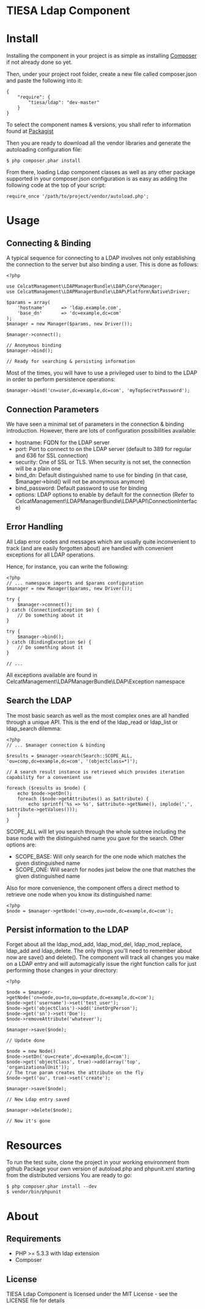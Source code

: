 TIESA Ldap Component
====================

Install
=======

Installing the component in your project is as simple as installing [Composer](http://getcomposer.org/download/)
if not already done so yet.

Then, under your project root folder, create a new file called composer.json and paste the following into it:

    {
        "require": {
            "tiesa/ldap": "dev-master"
        }
    }

To select the component names & versions, you shall refer to information found at [Packagist](http://packagist.org)

Then you are ready to download all the vendor libraries and generate the autoloading configuration file:

    $ php composer.phar install

From there, loading Ldap component classes as well as any other package supported in your composer.json configuration 
is as easy as adding the following code at the top of your script:

    require_once '/path/to/project/vendor/autoload.php';

Usage
=====

Connecting & Binding
--------------------

A typical sequence for connecting to a LDAP involves not only establishing the connection to the server
but also binding a user. This is done as follows:

    <?php

    use CelcatManagement\LDAPManagerBundle\LDAP\Core\Manager;
    use CelcatManagement\LDAPManagerBundle\LDAP\Platform\Native\Driver;

    $params = array(
        'hostname'      => 'ldap.example.com',
        'base_dn'       => 'dc=example,dc=com'
    );
    $manager = new Manager($params, new Driver());

    $manager->connect();

    // Anonymous binding
    $manager->bind();

    // Ready for searching & persisting information

Most of the times, you will have to use a privileged user to bind to the LDAP in order to perform
persistence operations:

    $manager->bind('cn=user,dc=example,dc=com', 'myTopSecretPassword');

Connection Parameters
---------------------

We have seen a minimal set of parameters in the connection & binding introduction. However, there
are lots of configuration possibilities available:
- hostname: FQDN for the LDAP server
- port: Port to connect to on the LDAP server (default to 389 for regular and 636 for SSL connection)
- security: One of SSL or TLS. When security is not set, the connection will be a plain one
- bind_dn: Default distinguished name to use for binding (in that case, $manager->bind() will not be anonymous anymore)
- bind_password: Default password to use for binding
- options: LDAP options to enable by default for the connection (Refer to CelcatManagement\LDAPManagerBundle\LDAP\API\ConnectionInterface)

Error Handling
--------------

All Ldap error codes and messages which are usually quite inconvenient to track (and are easily forgotten about) are
handled with convenient exceptions for all LDAP operations.

Hence, for instance, you can write the following:

    <?php
    // ... namespace imports and $params configuration
    $manager = new Manager($params, new Driver());

    try {
        $manager->connect();
    } catch (ConnectionException $e) {
        // Do something about it
    }

    try {
        $manager->bind();
    } catch (BindingException $e) {
        // Do something about it
    }

    // ...

All exceptions available are found in CelcatManagement\LDAPManagerBundle\LDAP\Exception namespace

Search the LDAP
---------------

The most basic search as well as the most complex ones are all handled through a unique API. This is the end of the
ldap_read or ldap_list or ldap_search dilemma:

    <?php
    // ... $manager connection & binding

    $results = $manager->search(Search::SCOPE_ALL, 'ou=comp,dc=example,dc=com', '(objectclass=*)');

    // A search result instance is retrieved which provides iteration capability for a convenient use

    foreach ($results as $node) {
        echo $node->getDn();
        foreach ($node->getAttributes() as $attribute) {
            echo sprintf('%s => %s', $attribute->getName(), implode(',', $attribute->getValues()));
        }
    }

SCOPE_ALL will let you search through the whole subtree including the base node with the distinguished name
you gave for the search. Other options are:
- SCOPE_BASE: Will only search for the one node which matches the given distinguished name
- SCOPE_ONE: Will search for nodes just below the one that matches the given distinguished name

Also for more convenience, the component offers a direct method to retrieve one node when you know its
distinguished name:

    <?php
    $node = $manager->getNode('cn=my,ou=node,dc=example,dc=com');

Persist information to the LDAP
-------------------------------

Forget about all the ldap_mod_add, ldap_mod_del, ldap_mod_replace, ldap_add and ldap_delete. The only things you'll
need to remember about now are save() and delete(). The component will track all changes you make on a LDAP entry
and will automagically issue the right function calls for just performing those changes in your directory:

    <?php

    $node = $manager->getNode('cn=node,ou=to,ou=update,dc=example,dc=com');
    $node->get('username')->set('test_user');
    $node->get('objectClass')->add('inetOrgPerson');
    $node->get('sn')->set('Doe');
    $node->removeAttribute('whatever');

    $manager->save($node);

    // Update done

    $node = new Node()
    $node->setDn('ou=create',dc=example,dc=com');
    $node->get('objectClass', true)->add(array('top', 'organizationalUnit'));
    // The true param creates the attribute on the fly
    $node->get('ou', true)->set('create');

    $manager->save($node);

    // New Ldap entry saved

    $manager->delete($node);

    // Now it's gone

Resources
=========

To run the test suite, clone the project in your working environment from github
Package your own version of autoload.php and phpunit.xml starting from the distributed versions
You are ready to go:

    $ php composer.phar install --dev
    $ vendor/bin/phpunit

About
=====

Requirements
------------

- PHP >= 5.3.3 with ldap extension
- Composer

License
-------

TIESA Ldap Component is licensed under the MIT License - see the LICENSE file for details
